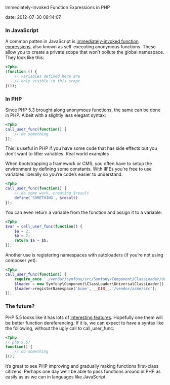 Immediately-Invoked Function Expressions in PHP

date:   2012-07-30 08:14:07

### In JavaScript

A common patten in JavaScript is [immediately-invoked function expressions](http://benalman.com/news/2010/11/immediately-invoked-function-expression/), also known as self-executing anonymous functions. These allow you to create a private scope that won’t pollute the global namespace. They look like this:

```php
<?php
(function () {
    // variables defined here are 
    // only visible in this scope
}());
```

### In PHP

Since PHP 5.3 brought along anonymous functions, the same can be done in PHP. Albeit with a slightly less elegant syntax:

```php
<?php
call_user_func(function() {
    // do something
});
```


This is useful in PHP if you have some code that has side effects but you don’t want to litter variables.
Real world examples

When bootstrapping a framework or CMS, you often have to setup the environment by defining some constants. With IIFEs you’re free to use variables liberally so you’re code’s easier to understand.

```php
<?php
call_user_func(function() {
    // do some work, creating $result
    define('SOMETHING', $result)
});
```

You can even return a variable from the function and assign it to a variable:

```php
<?php
$var = call_user_func(function() {
	$a = 2;
	$b = 2;
	return $a + $b;
});
```

Another use is registering namespaces with autoloaders (if you’re not using composer yet):

```php
<?php
call_user_func(function() {
    require_once './vendor/symfony/src/Symfony/Component/ClassLoader/UniversalClassLoader.php';
    $loader = new Symfony\Component\ClassLoader\UniversalClassLoader();
    $loader->registerNamespace('Acme', __DIR__.'/vendor/acme/src');
});
```

### The future?

PHP 5.5 looks like it has lots of [interesting features](http://nikic.github.com/2012/07/10/What-PHP-5-5-might-look-like.html). Hopefully one them will be better function dereferencing. If it is, we can expect to have a syntax like the following, without the ugly call to call_user_func:

```php
<?php
// php 5.5?
function() {
    // do something
}();
```

It’s great to see PHP improving and gradually making functions first-class citizens. Perhaps one day we’ll be able to pass functions around in PHP as easily as as we can in languages like JavaScript.

